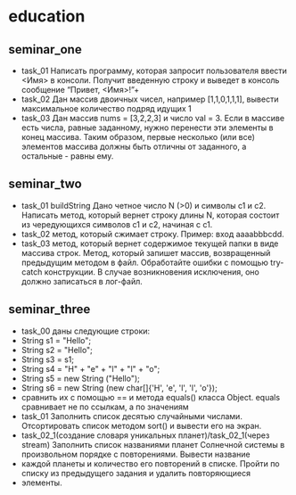 # education
## seminar_one
* task_01 Написать программу, которая запросит пользователя ввести <Имя> в консоли. Получит введенную строку и выведет в консоль сообщение “Привет, <Имя>!”+
* task_02 Дан массив двоичных чисел, например [1,1,0,1,1,1], вывести максимальное количество подряд идущих 1
* task_03 Дан массив nums = [3,2,2,3] и число val = 3. Если в массиве есть числа, равные заданному, нужно перенести эти элементы в конец массива.
Таким образом, первые несколько (или все) элементов массива должны быть отличны от заданного, а остальные - равны ему.
## seminar_two
* task_01 buildString Дано четное число N (>0) и символы c1 и c2. Написать метод, который вернет строку длины N, которая состоит из чередующихся символов c1 и c2, начиная с c1.
* task_02 метод, который сжимает строку. Пример: вход aaaabbbcdd.
* task_03 метод, который вернет содержимое текущей папки в виде массива строк. Метод, который запишет массив, возвращенный предыдущим методом в файл. Обработайте ошибки с помощью try-catch конструкции. В случае возникновения исключения, оно должно записаться в лог-файл.
## seminar_three
* task_00 даны следующие строки: 
* String s1 = "Hello";
* String s2 = "Hello";
* String s3 = s1;
* String s4 = "H" + "e" + "l" + "l" + "o";
* String s5 = new String ("Hello");
* String s6 = new String (new char[]{'H', 'e', 'l', 'l', 'o'});
* сравнить их с помощью == и метода equals() класса Object. equals сравнивает не по ссылкам, а по значениям
* task_01 Заполнить список десятью случайными числами. Отсортировать список методом sort() и вывести его на экран.
* task_02_1(создание словаря уникальных планет)/task_02_1(через stream) Заполнить список названиями планет Солнечной системы в произвольном порядке с повторениями. Вывести название
* каждой планеты и количество его повторений в списке. Пройти по списку из предыдущего задания и удалить повторяющиеся
* элементы.

